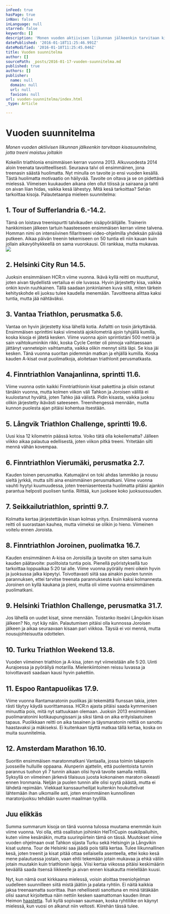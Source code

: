 ```yaml
---
inFeed: true
hasPage: true
inNav: false
inLanguage: null
starred: false
keywords: []
description: 'Monen vuoden aktiivisen liikunnan jälkeenkin tarvitaan kisasuunnitelma, jotta treeni maistuu joltakin'
datePublished: '2016-01-18T11:25:46.991Z'
dateModified: '2016-01-18T11:25:45.046Z'
title: Vuoden suunnitelma
author: []
sourcePath: _posts/2016-01-17-vuoden-suunnitelma.md
published: true
authors: []
publisher:
  name: null
  domain: null
  url: null
  favicon: null
url: vuoden-suunnitelma/index.html
_type: Article

---
```

# Vuoden suunnitelma

_Monen vuoden aktiivisen liikunnan jälkeenkin tarvitaan kisasuunnitelma, jotta treeni maistuu joltakin_

Kokeilin triathlonia ensimmäisen kerran vuonna 2013\. Alkuvuodesta 2014 aloin treenata tavoitteellisesti. Seuraava talvi oli ensimmäinen, jona treenasin säästä huolimatta. Nyt minulla on tavoite jo ensi vuoden kesällä. Tästä huolimatta motivaatio on häilyvää. Tavoite on oltava ja se on pidettävä mielessä. Viimeisen kuukauden aikana olen ollut töissä ja sairaana ja tahti on aivan liian hidas, vaikka kesä lähestyy. Mitä kesä tarkoittaa? Sehän tarkoittaa kisoja. Palautetaanpa mieleen suunnitelma:

## 1\. Tour of Sufferlandria 6.-14.2\.

Tämä on loistava treenispurtti talvikauden sisäpyöräilijälle. Trainerin hankkimisen jälkeen tartuin haasteeseen ensimmäisen kerran viime talvena. Homman nimi on intensiivinen fillaritreeni video-ohjelmilla yhdeksän päivää putkeen. Aikaa päivän treenin tekemiseen on 50 tuntia eli niin kauan kuin jollain aikavyöhykkeellä on sama vuorokausi. Oli rankkaa, mutta mukavaa.
![](https://the-grid-user-content.s3-us-west-2.amazonaws.com/37295ef4-5824-4794-a402-63fe0317e9bd.JPG)

## 2\. Helsinki City Run 14.5\.

Juoksin ensimmäisen HCR:n viime vuonna. Ikävä kyllä reitti on muuttunut, joten aivan täydellistä vertailua ei ole luvassa. Hyvin järjestetty kisa, vaikka onkin kovin ruuhkainen. Tällä saadaan jonkinlainen kuva siitä, miten tärkein kehityskohde eli juoksu tulee kaudella menemään. Tavoitteena alittaa kaksi tuntia, mutta jää nähtäväksi.

## 3\. Vantaa Triathlon, perusmatka 5.6\.

Vantaa on hyvin järjestetty kisa lähellä kotia. Asfaltti on tosin järkyttävää. Ensimmäisen sprinttini kaksi viimeistä ajokilometriä ajoin tyhjällä kumilla, koska kisoja ei jätetä kesken. Viime vuonna ajoin sprintistäni 500 metriä ja sain vaihtokuminikin rikki, koska Cycle Center oli pinnoja vaihtaessaan jättänyt vanneteipin vaihtamatta, vaikka olikin mennyt siitä läpi. Se kisa jäi kesken. Tänä vuonna suoritan pidemmän matkan ja ehjällä kumilla. Koska kauden A-kisat ovat puolimatkoja, aloitetaan triathlonit perusmatkasta.

## 4\. Finntriathlon Vanajanlinna, sprintti 11.6\.

Viime vuonna ostin kaikki Finntriathlonin kisat pakettina ja olisin ostanut tänäkin vuonna, mutta kolmen viikon väli Tahkon ja Joroisen välillä ei kuulostanut hyvältä, joten Tahko jää välistä. Pidin kisasta, vaikka juoksu olikin järjestetty ikävästi sateeseen. Treenihengessä mennään, mutta kunnon puolesta ajan pitäisi kohentua itsestään.

## 5\. Långvik Triathlon Challenge, sprintti 19.6\.

Uusi kisa 12 kilometrin päässä kotoa. Voiko tätä olla kokeilematta? Jälleen viikko aikaa palautua edellisestä, joten viikon pitkä treeni. Yritetään silti mennä vähän kovempaa.

## 6\. Finntriathlon Vierumäki, perusmatka 2.7\.

Kauden toinen perusmatka. Katumajärvi on toki ahdas lammikko ja nousu sieltä jyrkkä, mutta silti aina ensimmäinen perusmatkani. Viime vuonna vauhti hyytyi kuumuudessa, joten treeniasenteesta huolimatta pitäisi ajankin parantua helposti puolisen tuntia. Riittää, kun juoksee koko juoksuosuuden.

## 7\. Seikkailutriathlon, sprintti 9.7\.

Kolmatta kertaa järjestettävän kisan kolmas yritys. Ensimmäisenä vuonna reitti oli suorastaan kauhea, mutta viimeksi se olikin jo hieno. Viimeinen voitelu ennen Joroista.

## 8\. Finntriathlon Joroinen, puolimatka 16.7\.

Kauden ensimmäinen A-kisa on Joroisilla ja tavoite on siten sama kuin kauden päätavoite: puolitoista tuntia pois. Pienellä pyöristyksellä tuo tarkoittaa loppuaikaa 5:20 tai alle. Viime vuonna pyöräily meni oikein hyvin ja juoksussa jalka kipeytyi. Toivottavasti siitä saa ainakin puolen tunnin parannuksen, ettei tarvitse treenata parannuksesta kuin kaksi kolmannesta. Joroinen on kyllä kaukana ja pieni, mutta oli viime vuonna ensimmäinen puolimatkani.

## 9\. Helsinki Triathlon Challenge, perusmatka 31.7\.

Jos lähellä on uudet kisat, sinne mennään. Toistanko itseäni Långvikin kisan jälkeen? No, nyt käy näin. Palautumisen pitäisi olla kunnossa Joroisen jälkeen ja aikaa seuraavaan kisaan pari viikkoa. Täysiä ei voi mennä, mutta nousujohteisuutta odottelen.

## 10\. Turku Triathlon Weekend 13.8\.

Vuoden viimeinen triathlon ja A-kisa, joten nyt viimeistään alle 5:20\. Uinti Aurajoessa ja pyöräilyä motarilla. Mielenkiintoinen reissu luvassa ja toivottavasti saadaan kausi hyvin pakettiin.

## 11\. Espoo Rantapuolikas 17.9\.

Viime vuonna Rantamaratonin puolikas jäi tekemättä flunssan takia, joten rästi täytyy käydä suorittamassa. HCR:n ajasta pitäisi saada kymmenisen minuuttia pois, mitä nyt sattuukaan olemaan. Juoksin 2013 ensimmäisen puolimaratonini kotikaupungissani ja siksi tämä on aika erityislaatuinen tapaus. Puolikkaan reitti on aika tasainen ja täysmaratonin reittiä on sanottu haastavaksi ja mäkiseksi. Ei kuitenkaan täyttä matkaa tällä kertaa, koska on muita suunnitelmia.

## 12\. Amsterdam Marathon 16.10\.

Suoritin ensimmäisen maratonmatkani Vantaalla, jossa toimin takaperin juosseille hulluille oppaana. Alunperin ajattelin, että puolentoista tunnin parannus tuohon yli 7 tunnin aikaan olisi hyvä tavoite samalla reitillä. Syksyllä on viimeinen järkevä tilaisuus juosta kokonainen maraton oikeasti ennen Ironmania. Neljän ja puolen tunnin alle olisi syytä päästä, mutta ei lähdetä repimään. Viekkaat kanssaurheilijat kuitenkin houkuttelivat lähtemään ihan ulkomaille asti, joten ensimmäinen kunnollinen maratonjuoksu tehdään suuren maailman tyylillä.

## Juu elikkäs

Summa summarum kisoja on tänä vuonna tulossa muutama enemmän kuin viime vuonna. Voi olla, että osallistun joihinkin HelTriCupin osakilpailuihin, kuten viime kesänäkin, mutta suurinpiirtein tämä on tässä. Muutokset viime vuoden ohjelmaan ovat Tahkon sijasta Turku sekä Helsingin ja Långvikin kisat uutena. Tour de Helsinki saa jäädä pois tällä kertaa. Tulee liikunnallinen kesä, joten treenit ja kisat pitää ottaa sellaisella asenteella, ettei koko kesä mene palautuessa jostain, vaan ehtii tekemään jotain mukavaa ja ehkä väliin jotain muutakin kuin triathlonin lajeja. Viisi kertaa viikossa pitäisi keskimäärin keväällä saada itsensä liikkeelle ja aivan ennen kisakautta mielellään kuusi.

Nyt, kun nämä ovat kirkkaana mielessä, voisin aloittaa treeniohjelman uudelleen suunnilleen siitä mistä jäätiin ja palata ryhtiin. Ei näitä kaikkia jaksa treenaamatta suorittaa. Ihan rehellisesti sanottuna en minä tätäkään olisi saanut kirjoitettua näin nettiin kesken saamattoman kauden ilman Heimon [haastetta][0]. Tuli kyllä sopivaan saumaan, koska ryhtiliike on käynyt mielessä, kun vuosi on alkanut niin veltosti. Kiirehän tässä tulee.

[0]: http://laiskanpulskea.com/2016/01/17/haaste.html